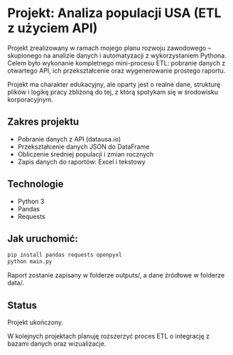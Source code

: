 # Projekt: Analiza populacji USA (ETL z użyciem API)

Projekt zrealizowany w ramach mojego planu rozwoju zawodowego – skupionego na analizie danych i automatyzacji z wykorzystaniem Pythona.  
Celem było wykonanie kompletnego mini-procesu ETL: pobranie danych z otwartego API, ich przekształcenie oraz wygenerowanie prostego raportu.

Projekt ma charakter edukacyjny, ale oparty jest o realne dane, strukturę plików i logikę pracy zbliżoną do tej, z którą spotykam się w środowisku korporacyjnym.

## Zakres projektu

- Pobranie danych z API (datausa.io)
- Przekształcenie danych JSON do DataFrame
- Obliczenie średniej populacji i zmian rocznych
- Zapis danych do raportów: Excel i tekstowy

## Technologie

- Python 3
- Pandas
- Requests

## Jak uruchomić:

```bash
pip install pandas requests openpyxl
python main.py
```
Raport zostanie zapisany w folderze outputs/, a dane źródłowe w folderze data/.

## Status
Projekt ukończony.

W kolejnych projektach planuję rozszerzyć proces ETL o integrację z bazami danych oraz wizualizacje.